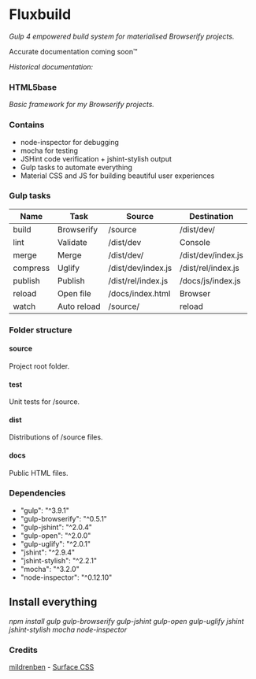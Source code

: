 # Fluxbuild
*Gulp 4 empowered build system for materialised Browserify projects.*

Accurate documentation coming soon™

*Historical documentation:*

### HTML5base 
*Basic framework for my Browserify projects.*

### Contains
* node-inspector for debugging
* mocha for testing
* JSHint code verification + jshint-stylish output
* Gulp tasks to automate everything
* Material CSS and JS for building beautiful user experiences

### Gulp tasks
| Name|Task|Source|Destination|
|-----|----|------|-----------|
| build|Browserify|/source|/dist/dev/|
| lint|Validate|/dist/dev|Console
| merge|Merge|/dist/dev/|/dist/dev/index.js
| compress|Uglify|/dist/dev/index.js|/dist/rel/index.js
| publish|Publish| /dist/rel/index.js|/docs/js/index.js
|reload|Open file|/docs/index.html|Browser
|watch|Auto reload|/source/|reload

### Folder structure

#### source
Project root folder.

#### test
Unit tests for /source.

#### dist
Distributions of /source files.

#### docs
Public HTML files.


### Dependencies
*   "gulp":              "^3.9.1"
*   "gulp-browserify":   "^0.5.1"
*   "gulp-jshint":       "^2.0.4"
*   "gulp-open":         "^2.0.0"
*   "gulp-uglify":       "^2.0.1"
*   "jshint":            "^2.9.4"
*   "jshint-stylish":    "^2.2.1"
*   "mocha":             "^3.2.0"
*   "node-inspector":    "^0.12.10"

## Install everything
*npm install     gulp gulp-browserify gulp-jshint gulp-open gulp-uglify
                jshint jshint-stylish mocha node-inspector*

### Credits
[mildrenben](https://github.com/mildrenben) - [Surface CSS](https://github.com/mildrenben/surface)

